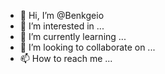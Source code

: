 - 👋 Hi, I’m @Benkgeio
- 👀 I’m interested in ...
- 🌱 I’m currently learning ...
- 💞️ I’m looking to collaborate on ...
- 📫 How to reach me ...

<!---
Benkgeio/Benkgeio is a ✨ special ✨ repository because its `README.md` (this file) appears on your GitHub profile.
You can click the Preview link to take a look at your changes.
--->
